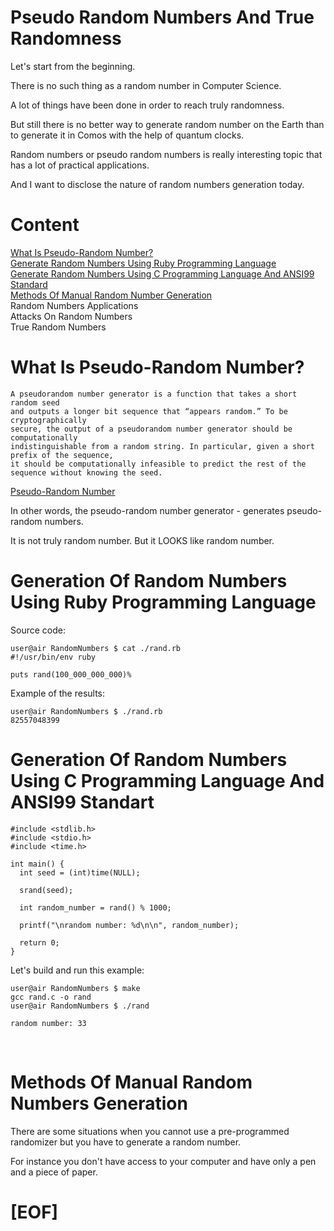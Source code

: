 # Pseudo Random Numbers And True Randomness

Let's start from the beginning. 

There is no such thing as a random number in Computer Science. 

A lot of things have been done in order to reach truly randomness.

But still there is no better way to generate random number on the Earth than to 
generate it in Comos with the help of quantum clocks.

Random numbers or pseudo random numbers is really interesting topic that has a lot of
practical applications.

And I want to disclose the nature of random numbers generation today.

# Content

 [What Is Pseudo-Random Number?](#what_is_pseudo_random_number)<br/>
 [Generate Random Numbers Using Ruby Programming Language](#random_ruby)<br/>
 [Generate Random Numbers Using C Programming Language And ANSI99 Standard](#random_c)<br/>
 [Methods Of Manual Random Number Generation](#manual_random)<br/>
 Random Numbers Applications<br/>
 Attacks On Random Numbers<br/>
 True Random Numbers<br/>

<h1><a id="what_is_pseudo_random_number">What Is Pseudo-Random Number?</a></h1>

````
A pseudorandom number generator is a function that takes a short random seed 
and outputs a longer bit sequence that “appears random.” To be cryptographically 
secure, the output of a pseudorandom number generator should be computationally 
indistinguishable from a random string. In particular, given a short prefix of the sequence, 
it should be computationally infeasible to predict the rest of the sequence without knowing the seed. 
````

[Pseudo-Random Number](https://www.sciencedirect.com/topics/mathematics/pseudo-random-number)

In other words, the pseudo-random number generator - generates pseudo-random numbers.

It is not truly random number. But it LOOKS like random number.

<h1><a id="random_ruby">Generation Of Random Numbers Using Ruby Programming Language</a></h1>

Source code: 

````
user@air RandomNumbers $ cat ./rand.rb 
#!/usr/bin/env ruby

puts rand(100_000_000_000)%   
````

Example of the results:

````
user@air RandomNumbers $ ./rand.rb    
82557048399
````

<h1><a id="random_с">Generation Of Random Numbers Using C Programming Language And ANSI99 Standart</a></h1>

````
#include <stdlib.h>
#include <stdio.h>
#include <time.h>

int main() {
  int seed = (int)time(NULL);
  
  srand(seed);

  int random_number = rand() % 1000;

  printf("\nrandom number: %d\n\n", random_number);

  return 0;
}
````

Let's build and run this example:

````
user@air RandomNumbers $ make
gcc rand.c -o rand
user@air RandomNumbers $ ./rand

random number: 33

````
<br/>
<h1><a id="manual_random">Methods Of Manual Random Numbers Generation</a></h1>

There are some situations when you cannot use a pre-programmed randomizer but you have to generate a random number.

For instance you don't have access to your computer and have only a pen and a piece of paper. 

# [EOF]


